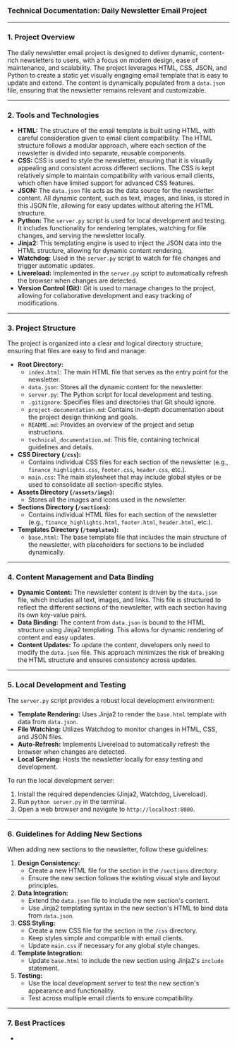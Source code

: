 ### **Technical Documentation: Daily Newsletter Email Project**

---

### **1\. Project Overview**

The daily newsletter email project is designed to deliver dynamic, content-rich newsletters to users, with a focus on modern design, ease of maintenance, and scalability. The project leverages HTML, CSS, JSON, and Python to create a static yet visually engaging email template that is easy to update and extend. The content is dynamically populated from a `data.json` file, ensuring that the newsletter remains relevant and customizable.

---

### **2\. Tools and Technologies**

- **HTML:** The structure of the email template is built using HTML, with careful consideration given to email client compatibility. The HTML structure follows a modular approach, where each section of the newsletter is divided into separate, reusable components.
- **CSS:** CSS is used to style the newsletter, ensuring that it is visually appealing and consistent across different sections. The CSS is kept relatively simple to maintain compatibility with various email clients, which often have limited support for advanced CSS features.
- **JSON:** The `data.json` file acts as the data source for the newsletter content. All dynamic content, such as text, images, and links, is stored in this JSON file, allowing for easy updates without altering the HTML structure.
- **Python:** The `server.py` script is used for local development and testing. It includes functionality for rendering templates, watching for file changes, and serving the newsletter locally.
- **Jinja2:** This templating engine is used to inject the JSON data into the HTML structure, allowing for dynamic content rendering.
- **Watchdog:** Used in the `server.py` script to watch for file changes and trigger automatic updates.
- **Livereload:** Implemented in the `server.py` script to automatically refresh the browser when changes are detected.
- **Version Control (Git):** Git is used to manage changes to the project, allowing for collaborative development and easy tracking of modifications.

---

### **3\. Project Structure**

The project is organized into a clear and logical directory structure, ensuring that files are easy to find and manage:

- **Root Directory:**
    - `index.html`: The main HTML file that serves as the entry point for the newsletter.
    - `data.json`: Stores all the dynamic content for the newsletter.
    - `server.py`: The Python script for local development and testing.
    - `.gitignore`: Specifies files and directories that Git should ignore.
    - `project-documentation.md`: Contains in-depth documentation about the project design thinking and goals.
    - `README.md`: Provides an overview of the project and setup instructions.
    - `technical_documentation.md`: This file, containing technical guidelines and details.
- **CSS Directory (`/css`):**
    - Contains individual CSS files for each section of the newsletter (e.g., `finance_highlights.css`, `footer.css`, `header.css`, etc.).
    - `main.css`: The main stylesheet that may include global styles or be used to consolidate all section-specific styles.
- **Assets Directory (`/assets/imgs`):**
    - Stores all the images and icons used in the newsletter.
- **Sections Directory (`/sections`):**
    - Contains individual HTML files for each section of the newsletter (e.g., `finance_highlights.html`, `footer.html`, `header.html`, etc.).
- **Templates Directory (`/templates`):**
    - `base.html`: The base template file that includes the main structure of the newsletter, with placeholders for sections to be included dynamically.

---

### **4\. Content Management and Data Binding**

- **Dynamic Content:** The newsletter content is driven by the `data.json` file, which includes all text, images, and links. This file is structured to reflect the different sections of the newsletter, with each section having its own key-value pairs.
- **Data Binding:** The content from `data.json` is bound to the HTML structure using Jinja2 templating. This allows for dynamic rendering of content and easy updates.
- **Content Updates:** To update the content, developers only need to modify the `data.json` file. This approach minimizes the risk of breaking the HTML structure and ensures consistency across updates.

---

### **5\. Local Development and Testing**

The `server.py` script provides a robust local development environment:

- **Template Rendering:** Uses Jinja2 to render the `base.html` template with data from `data.json`.
- **File Watching:** Utilizes Watchdog to monitor changes in HTML, CSS, and JSON files.
- **Auto-Refresh:** Implements Livereload to automatically refresh the browser when changes are detected.
- **Local Serving:** Hosts the newsletter locally for easy testing and development.

To run the local development server:

1. Install the required dependencies (Jinja2, Watchdog, Livereload).
2. Run `python server.py` in the terminal.
3. Open a web browser and navigate to `http://localhost:8000`.

---

### **6\. Guidelines for Adding New Sections**

When adding new sections to the newsletter, follow these guidelines:

1. **Design Consistency:**
    - Create a new HTML file for the section in the `/sections` directory.
    - Ensure the new section follows the existing visual style and layout principles.
2. **Data Integration:**
    - Extend the `data.json` file to include the new section's content.
    - Use Jinja2 templating syntax in the new section's HTML to bind data from `data.json`.
3. **CSS Styling:**
    - Create a new CSS file for the section in the `/css` directory.
    - Keep styles simple and compatible with email clients.
    - Update `main.css` if necessary for any global style changes.
4. **Template Integration:**
    - Update `base.html` to include the new section using Jinja2's `include` statement.
5. **Testing:**
    - Use the local development server to test the new section's appearance and functionality.
    - Test across multiple email clients to ensure compatibility.

---

### **7\. Best Practices**

-